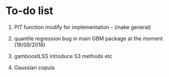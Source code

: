 

# To-do list

1) PIT function modify for implementation - (make general)

2) quantile regression bug in main GBM package at the moment (19/09/2018)

3) gamboostLSS introduce S3 methods etc

3) Gaussian copula
